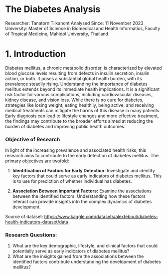 # The Diabetes Analysis
Researcher: Tanatorn Tilkanont
Analysed Since: 11 November 2023
University: Master of Science in Biomedical and Health Informatics, Faculty of Tropical Medicine, Mahidol University, Thailand

# 1. Introduction

Diabetes mellitus, a chronic metabolic disorder, is characterized by elevated blood glucose levels resulting from defects in insulin secretion, insulin action, or both. It poses a substantial global health burden, with its prevalence steadily rising. Understanding the importance of diabetes mellitus extends beyond its immediate health implications. It is a significant risk factor for various complications, including cardiovascular diseases, kidney disease, and vision loss. While there is no cure for diabetes, strategies like losing weight, eating healthily, being active, and receiving medical treatments can mitigate the harms of this disease in many patients. Early diagnosis can lead to lifestyle changes and more effective treatment,
the findings may contribute to the broader efforts aimed at reducing the burden of diabetes and improving public health outcomes.

### Objective of Research

In light of the increasing prevalence and associated health risks, this research aims to contribute to the early detection of diabetes mellitus. The primary objectives are twofold:

1. **Identification of Factors for Early Detection:** Investigate and identify key factors that could serve as early indicators of diabetes mellitus. This is to use for prediction of whether individual has diabetes.

2. **Association Between Important Factors:** Examine the associations between the identified factors. Understanding how these factors interact can provide insights into the complex dynamics of diabetes development.

Source of dataset: https://www.kaggle.com/datasets/alexteboul/diabetes-health-indicators-dataset/data

### Research Questions:
1. What are the key demographic, lifestyle, and clinical factors that could potentially serve as early indicators of diabetes mellitus?
2. What are the insights gained from the associations between the identified factors contribute understanding the development of diabetes mellitus?
